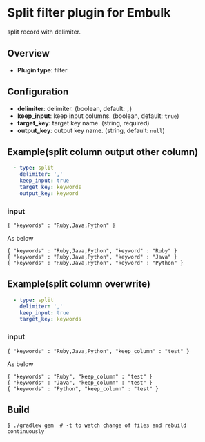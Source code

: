 # Split filter plugin for Embulk

split record with delimiter.

## Overview

* **Plugin type**: filter

## Configuration

- **delimiter**: delimiter. (boolean, default: `,`)
- **keep_input**: keep input columns. (boolean, default: `true`)
- **target_key**: target key name. (string, required)
- **output_key**: output key name. (string, default: `null`)

## Example(split column output other column)

```yaml
  - type: split
    delimiter: ','
    keep_input: true
    target_key: keywords
    output_key: keyword
```

### input

```
{ "keywords" : "Ruby,Java,Python" }
```

As below

```
{ "keywords" : "Ruby,Java,Python", "keyword" : "Ruby" }
{ "keywords" : "Ruby,Java,Python", "keyword" : "Java" }
{ "keywords" : "Ruby,Java,Python", "keyword" : "Python" }
```

## Example(split column overwrite)

```yaml
  - type: split
    delimiter: ','
    keep_input: true
    target_key: keywords
```

### input

```
{ "keywords" : "Ruby,Java,Python", "keep_column" : "test" }
```

As below

```
{ "keywords" : "Ruby", "keep_column" : "test" }
{ "keywords" : "Java", "keep_column" : "test" }
{ "keywords" : "Python", "keep_column" : "test" }
```

## Build

```
$ ./gradlew gem  # -t to watch change of files and rebuild continuously
```
